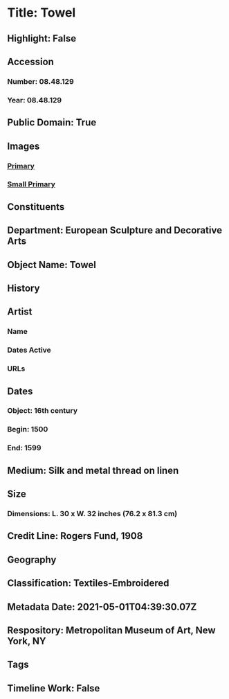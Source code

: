 # Title: Towel
## Highlight: False
## Accession
### Number: 08.48.129
### Year: 08.48.129
## Public Domain: True
## Images
### [Primary](https://images.metmuseum.org/CRDImages/es/original/3800.jpg)
### [Small Primary](https://images.metmuseum.org/CRDImages/es/web-large/3800.jpg)
## Constituents
## Department: European Sculpture and Decorative Arts
## Object Name: Towel
## History
## Artist
### Name
### Dates Active
### URLs
## Dates
### Object: 16th century
### Begin: 1500
### End: 1599
## Medium: Silk and metal thread on linen
## Size
### Dimensions: L. 30 x W. 32 inches (76.2 x 81.3 cm)
## Credit Line: Rogers Fund, 1908
## Geography
## Classification: Textiles-Embroidered
## Metadata Date: 2021-05-01T04:39:30.07Z
## Respository: Metropolitan Museum of Art, New York, NY
## Tags
## Timeline Work: False